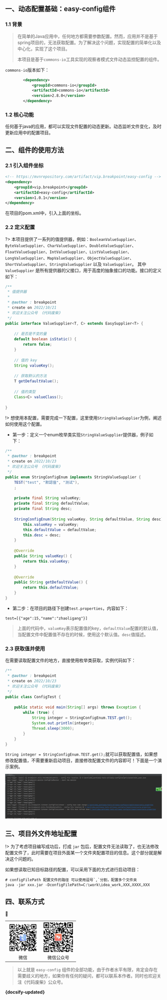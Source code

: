 

## 一、动态配置基础：easy-config组件

### 1.1 背景

> 在简单的Java应用中，任何地方都需要参数配置。然而，应用并不是基于spring项目的，无法获取配置。为了解决这个问题，实现配置的简单化以及中心化，实现了这个项目。
>
> 本项目是基于`commons-io`工具实现的观察者模式文件动态监控配置的组件。

`commons-io`版本如下：

```xml
        <dependency>
            <groupId>commons-io</groupId>
            <artifactId>commons-io</artifactId>
            <version>2.8.0</version>
        </dependency>
```

### 1.2 核心功能

任何基于java的应用，都可以实现文件配置的动态更新。动态监听文件变化，及时更新应用中的配置项目。

## 二、组件的使用方法

### 2.1 引入组件坐标

```xml
<!-- https://mvnrepository.com/artifact/vip.breakpoint/easy-config -->
<dependency>
    <groupId>vip.breakpoint</groupId>
    <artifactId>easy-config</artifactId>
    <version>1.0.1</version>
</dependency>

```

在项目的pom.xml中，引入上面的坐标。

### 2.2 定义配置

?> 本项目提供了一系列的值提供器，例如：`BooleanValueSupplier`、`ByteValueSupplier`、`CharValueSupplier`、`DoubleValueSupplier`、`FloatValueSupplier`、`IntValueSupplier`、`ListValueSupplier`、`LongValueSupplier`、`MapValueSupplier`、`ObjectValueSupplier`、`ShortValueSupplier`、`StringValueSupplier` 以及 `ValueSupplier`。 其中 `ValueSupplier` 是所有提供器的父接口，用于高度的抽象接口的功能。接口的定义如下：

```java
/**
 * 值提供器
 *
 * @author : breakpoint
 * create on 2022/10/21
 * 欢迎关注公众号 《代码废柴》
 */
public interface ValueSupplier<T, C> extends EasySupplier<T> {

    // 是否是不变的量
    default boolean isStatic() {
        return false;
    }

    // 值的 key
    String valueKey();

    // 获取默认的方法
    T getDefaultValue();

    // 值的类型
    Class<C> valueClass();

}
```

!> 想使用本配置，需要完成一下配置，这里使用`StringValueSupplier`为例，阐述如何使用这个配置。

* 第一步：定义一个enum枚举类实现`StringValueSupplier`提供器，例子如下：

```java
/**
 * @author : breakpoint
 * create on 2022/10/23
 * 欢迎关注公众号 《代码废柴》
 */
public enum StringConfigEnum implements StringValueSupplier {
    TEST("test", "默認值", "测试"),
    ;

    private final String valueKey;
    private final String defaultValue;
    private final String desc;

    StringConfigEnum(String valueKey, String defaultValue, String desc) {
        this.valueKey = valueKey;
        this.defaultValue = defaultValue;
        this.desc = desc;
    }

    @Override
    public String valueKey() {
        return this.valueKey;
    }

    @Override
    public String getDefaultValue() {
        return this.defaultValue;
    }
}

```

* 第二步：在项目的路径下创建`test.properties`，内容如下：

```properties
test=[{"age":15,"name":"zhaoligang"}]
```

> 上面的代码中，`valueKey`表示配置值的key，`defaultValue`配置的默认值，当配置文件中配置值不存在的时候，使用这个默认值。`desc`值描述。

### 2.3 获取值并使用

在需要读取配置文件的地方，直接使用枚举类获取，实例代码如下：

```java
/**
 * @author : breakpoint
 * create on 2022/10/23
 * 欢迎关注公众号 《代码废柴》
 */
public class ConfigTest {

    public static void main(String[] args) throws Exception {
        while (true) {
            String integer = StringConfigEnum.TEST.get();
            System.out.println(integer);
            Thread.sleep(3000);
        }
    }
}
```

`String integer = StringConfigEnum.TEST.get();`就可以获取配置值，如果想修改配置值，不需要重新启动项目，直接修改配置文件的内容即可！下面是一个演示案例。

![image-20221127183917037](pic/easy-config/image-20221127183917037.png)

## 三、项目外文件地址配置

!> 为了考虑项目编写成功后，打成 `jar` 包后，配置文件无法读取了，也无法修改配置文件了，此时需要在项目外面某一个文件夹配置项目的信息。这个部分就是解决这个问题的。

如果想读取已知目标路径的配置，可以采用下面的方式进行启动项目：

```shell
# configFilePath 配置文件的路径 可以使用逗号`,`分割，配置多个文件夹
java -jar xxx.jar -DconfigFilePath=C:\work\idea_work,XXX,XXXX,XXX
```





## 四、联系方式

🐘

<table>
  <tr>
    <td align="center">
      <a href="#">
        <img src="pic/image-20220516083922821.png" width="100px;" alt="thanhtoan1196"/>
      </a>
      <br />
      <span>微信</span>
    </td>
    <td align="center">
      <a href="#">
        <img src="pic/README/image-20221124084524936.png" width="100px;" alt="memset0"/>
      </a>
      <br />
      <span>微信公众号</span>
    </td>
  </tr>
</table>

>  以上就是 `easy-config` 组件的全部功能，由于作者水平有限，肯定会存在需要歧义的地方，如果你有任何的疑问，都可以联系本作者。同时也欢迎关注《代码废柴》公众号。

**{docsify-updated}** 

